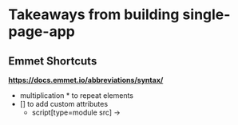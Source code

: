 # Takeaways from building single-page-app

## Emmet Shortcuts
**https://docs.emmet.io/abbreviations/syntax/**

- multiplication * to repeat elements
- [] to add custom attributes
    - script[type=module src] -> <script type="module" src="">
- {} to add text to an element
- \> to make a child element

## Markdown Syntax
**https://www.markdownguide.org/basic-syntax**

- headings #
- escape \
- bold ** or __

## Keyboard Shortcuts

- ctrl/command + side arrow -> goes to beginning or end of line
- ctrl (on mac) + side arrow -> slides through desktop screens
- ctrl/command + vertical arrow -> goes to beginning or end of document/page
- ctrl/command + alt/option + side arrow -> move through tabs
- alt/option + side arrow -> move cursor one delimiter (space, symbol, etc) 
- alt/option + vertical arrow -> moves current line up and down
- shift + side arrow -> highlight one character at a time
- shift + vertical arrow -> highlight one line at a time
- alt/option + shift + side arrow -> highlight one word (not necessarily a word, see desc above) at a time
- alt/option + shift + vertical arrow -> copy current line up or down

## NPM / node.js 

1. npm init -y
    - start new node.js project
2. npm i express
    - install express
3. touch server.js
4. node server.js
    - start server